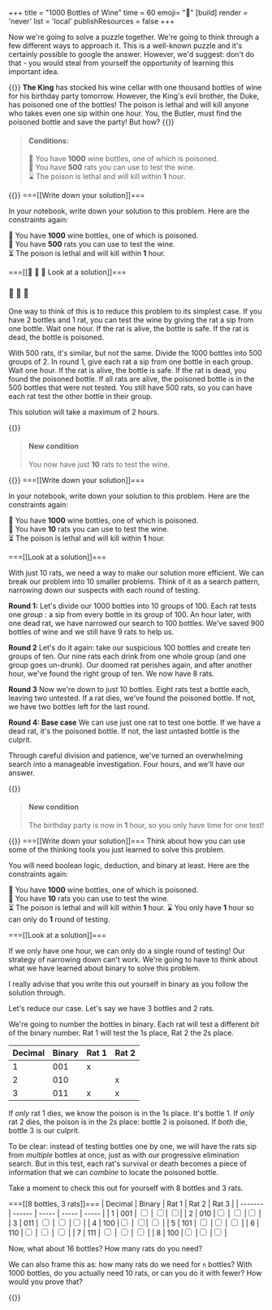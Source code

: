 +++
title = "1000 Bottles of Wine"
time = 60
emoji= "🐀"
[build]
render = 'never'
list = 'local'
publishResources = false
+++

Now we're going to solve a puzzle together. We're going to think through a few different ways to approach it. This is a well-known puzzle and it's certainly possible to google the answer. However, we'd suggest: don't do that - you would steal from yourself the opportunity of learning this important idea.

{{<note title="A long awaited party" type="activity">}}
**The King** has stocked his wine cellar with one thousand bottles of wine for his birthday party tomorrow. However, the King's evil brother, the Duke, has poisoned one of the bottles! The poison is lethal and will kill anyone who takes even one sip within one hour. You, the Butler, must find the poisoned bottle and save the party! But how?
{{</note>}}

> #### Conditions:
>
> 🍾 You have **1000** wine bottles, one of which is poisoned.  
> 🐀 You have **500** rats you can use to test the wine.  
> ⌛ The poison is lethal and will kill within **1** hour.

{{<tabs name="boolean">}}
===[[Write down your solution]]===

In your notebook, write down your solution to this problem. Here are the constraints again:

🍾 You have **1000** wine bottles, one of which is poisoned.  
🐀 You have **500** rats you can use to test the wine.  
⏳ The poison is lethal and will kill within **1** hour.

===[[🍾 🍾 🐀 Look at a solution]]===

### 🍾 🍾 🐀

One way to think of this is to reduce this problem to its simplest case. If you have 2 bottles and 1 rat, you can test the wine by giving the rat a sip from one bottle. Wait one hour. If the rat is alive, the bottle is safe. If the rat is dead, the bottle is poisoned.

With 500 rats, it's similar, but not the same. Divide the 1000 bottles into 500 groups of 2. In round 1, give each rat a sip from one bottle in each group. Wait one hour. If the rat is alive, the bottle is safe. If the rat is dead, you found the poisoned bottle. If all rats are alive, the poisoned bottle is in the 500 bottles that were not tested. You still have 500 rats, so you can have each rat test the other bottle in their group.

This solution will take a maximum of 2 hours.

{{</tabs>}}

> #### New condition
>
> You now have just **10** rats to test the wine.

{{<tabs name="decimation">}}
===[[Write down your solution]]===

In your notebook, write down your solution to this problem. Here are the constraints again:

🍾 You have **1000** wine bottles, one of which is poisoned.  
🐀 You have **10** rats you can use to test the wine.  
⏳ The poison is lethal and will kill within **1** hour.

===[[Look at a solution]]===

With just 10 rats, we need a way to make our solution more efficient. We can break our problem into 10 smaller problems. Think of it as a search pattern, narrowing down our suspects with each round of testing.

**Round 1:** Let's divide our 1000 bottles into 10 groups of 100. Each rat tests one _group_ : a sip from every bottle in its group of 100. An hour later, with one dead rat, we have narrowed our search to 100 bottles. We've saved 900 bottles of wine and we still have 9 rats to help us.

**Round 2** Let's do it again: take our suspicious 100 bottles and create ten groups of ten. Our nine rats each drink from one whole group (and one group goes un-drunk). Our doomed rat perishes again, and after another hour, we've found the right group of ten. We now have 8 rats.

**Round 3** Now we're down to just 10 bottles. Eight rats test a bottle each, leaving two untested. If a rat dies, we've found the poisoned bottle. If not, we have two bottles left for the last round.

**Round 4: Base case** We can use just one rat to test one bottle. If we have a dead rat, it's the poisoned bottle. If not, the last untasted bottle is the culprit.

Through careful division and patience, we've turned an overwhelming search into a manageable investigation. Four hours, and we'll have our answer.

{{</tabs>}}

> #### New condition
>
> The birthday party is now in **1** hour, so you only have time for one test!

{{<tabs name="binary">}}
===[[Write down your solution]]===
Think about how you can use some of the thinking tools you just learned to solve this problem.

You will need boolean logic, deduction, and binary at least. Here are the constraints again:

🍾 You have **1000** wine bottles, one of which is poisoned.  
🐀 You have **10** rats you can use to test the wine.  
⏳ The poison is lethal and will kill within **1** hour.
⌛ You only have **1** hour so can only do **1** round of testing.

===[[Look at a solution]]===

If we only have one hour, we can only do a single round of testing! Our strategy of narrowing down can't work. We're going to have to think about what we have learned about binary to solve this problem.

I really advise that you write this out yourself in binary as you follow the solution through.

Let's reduce our case. Let's say we have 3 bottles and 2 rats.

We're going to number the bottles in binary. Each rat will test a different _bit_ of the binary number. Rat 1 will test the 1s place, Rat 2 the 2s place.

| Decimal | Binary | Rat 1 | Rat 2 |
| ------- | ------ | ----- | ----- |
| 1       | 001    | x     |       |
| 2       | 010    |       | x     |
| 3       | 011    | x     | x     |

If _only_ rat 1 dies, we know the poison is in the 1s place. It's bottle 1. If _only_ rat 2 dies, the poison is in the 2s place: bottle 2 is poisoned. If _both_ die, bottle 3 is our culprit.

To be clear: instead of testing bottles one by one, we will have the rats sip from _multiple_ bottles at once, just as with our progressive elimination search. But in this test, each rat's survival or death becomes a piece of information that we can _combine_ to locate the poisoned bottle.

Take a moment to check this out for yourself with 8 bottles and 3 rats.

===[[8 bottles, 3 rats]]===
| Decimal | Binary | Rat 1 | Rat 2 | Rat 3 |
| ------- | ------ | ----- | ----- | ----- |
| 1 | 001 | <input type="checkbox"> | <input type="checkbox">| <input type="checkbox">|
| 2 | 010 |<input type="checkbox"> | <input type="checkbox"> |<input type="checkbox"> |
| 3 | 011 | <input type="checkbox"> | <input type="checkbox"> |<input type="checkbox"> |
| 4 | 100 |<input type="checkbox"> | <input type="checkbox">| <input type="checkbox"> |
| 5 | 101 | <input type="checkbox"> |<input type="checkbox"> | <input type="checkbox"> |
| 6 | 110 |<input type="checkbox"> | <input type="checkbox"> | <input type="checkbox"> |
| 7 | 111 | <input type="checkbox"> | <input type="checkbox"> | <input type="checkbox"> |
| 8 | 100 |<input type="checkbox"> |<input type="checkbox"> |<input type="checkbox"> |

Now, what about 16 bottles? How many rats do you need?

We can also frame this as: how many rats do we need for `n` bottles? With 1000 bottles, do you actually need 10 rats, or can you do it with fewer? How would you prove that?

{{</tabs>}}
